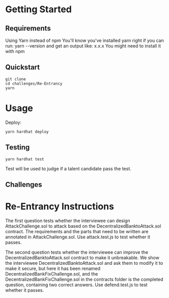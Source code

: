 # Getting Started

## Requirements

Using Yarn instead of npm
You'll know you've installed yarn right if you can run:
yarn --version and get an output like: x.x.x
You might need to install it with npm

## Quickstart

```
git clone
cd challenges/Re-Entrancy
yarn
```

# Usage

Deploy:

```
yarn hardhat deploy
```

## Testing

```
yarn hardhat test
```

Test will be used to judge if a talent candidate pass the test.

## Challenges

# Re-Entrancy Instructions

The first question tests whether the interviewee can design AttackChallenge.sol to attack based on the DecentralizedBanktoAttack.sol contract. The requirements and the parts that need to be written are annotated in AttackChallenge.sol. Use attack.test.js to test whether it passes.

The second question tests whether the interviewee can improve the DecentralizedBanktoAttack.sol contract to make it unbreakable. We show the interviewee DecentralizedBanktoAttack.sol and ask them to modify it to make it secure, but here it has been renamed DecentralizedBankFixChallenge.sol, and the DecentralizedBankFixChallenge.sol in the contracts folder is the completed question, containing two correct answers. Use defend.test.js to test whether it passes.
